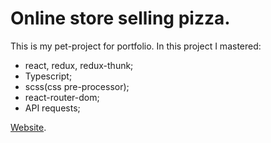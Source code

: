 # Online store selling pizza.

This is my pet-project for portfolio.
In this project I mastered:

-   react, redux, redux-thunk;
-   Typescript;
-   scss(css pre-processor);
-   react-router-dom;
-   API requests;

[Website](https://anton278.github.io/react-pizza/).
